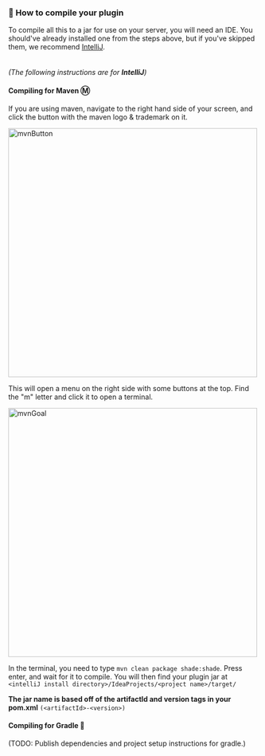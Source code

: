 ### 📙 How to compile your plugin
To compile all this to a jar for use on your server, you will need an IDE. You should've already installed one from the steps above, but if you've skipped them, we recommend [IntelliJ](https://www.jetbrains.com/idea/download/download-thanks.html?platform=windows&code=IIC). 
<br>
<br>
<br>
*(The following instructions are for **IntelliJ**)*
#### Compiling for Maven Ⓜ️
If you are using maven, navigate to the right hand side of your screen, and click the button with the maven logo & trademark on it.


<img src="https://user-images.githubusercontent.com/106038003/179745648-7885d6f1-25dd-45fa-b743-60bb19eabd8e.png" height=500px; alt="mvnButton">

This will open a menu on the right side with some buttons at the top. Find the "m" letter and click it to open a terminal.


<img src="https://user-images.githubusercontent.com/106038003/179752913-1f8f6f33-62d6-49ae-b161-5d20b1d90c7a.png" height=500px; alt="mvnGoal">


In the terminal, you need to type `mvn clean package shade:shade`. Press enter, and wait for it to compile. You will then find your plugin jar at <br> 
`<intelliJ install directory>/IdeaProjects/<project name>/target/`

**The jar name is based off of the artifactId and version tags in your pom.xml** `(<artifactId>-<version>)`

#### Compiling for Gradle 🐘
(TODO: Publish dependencies and project setup instructions for gradle.)
